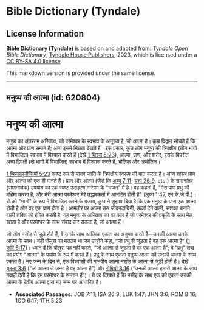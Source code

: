 # Bible Dictionary (Tyndale)

## License Information

**Bible Dictionary (Tyndale)** is based on and adapted from: _Tyndale Open Bible Dictionary_, [Tyndale House Publishers](https://tyndaleopenresources.com/), 2023, which is licensed under a [CC BY-SA 4.0 license](https://creativecommons.org/licenses/by-sa/4.0/legalcode.en).

This markdown version is provided under the same license.



--------------------------------

## मनुष्य की आत्मा (id: 620804)

मनुष्य की आत्मा
===============

मनुष्य का अंतरतम अस्तित्व, जो परमेश्वर के स्वभाव के अनुरूप है, जो आत्मा है। कुछ विद्वान सोचते हैं कि आत्मा और प्राण समान हैं; अन्य इसमें भिन्नता देखते हैं। इस प्रकार, कुछ लोग मनुष्य की त्रिपक्षीय (तीन भागों में विभाजित) स्वभाव में विश्वास करते हैं (देखें [1 थिस्स 5:23](https://ref.ly/1Thess5:23)), आत्मा, प्राण, और शरीर, इसके विपरीत अन्य द्विपक्षी (दो भागों में विभाजित) स्वभाव में विश्वास करते हैं, भौतिक और अभौतिक।

[1 थिस्सलुनीकियों 5:23](https://ref.ly/1Thess5:23) स्पष्ट रूप से मानव जाति के त्रिपक्षीय स्वरूप की बात करता है। अन्य शास्त्र प्राण और आत्मा को एक ही मानते हैं। प्राण और आत्मा (जैसे कि [अय्यू 7:11](https://ref.ly/Job7:11); [यशा 26:9](https://ref.ly/Isa26:9), etc.) के समानांतर (समानार्थक) उपयोग का एक स्पष्ट उदाहरण मरियम के "भजन" में है। वह कहती हैं, "मेरा प्राण प्रभु की महिमा करता है, और मेरी आत्मा परमेश्वर मेरे उद्धारकर्ता में आनंदित होती है" ([लूका 1:47](https://ref.ly/Luke1:47), एन.के.जे.वी.)। दो को "भागों" के रूप में विभाजित करने के बजाय, कुछ ने सुझाव दिया है कि एक मनुष्य के पास एक आत्मा होती है और वह एक प्राण होता है। आमतौर पर आत्मा उस जीवनदायिनी, ऊर्जा देने वाली, सशक्त बनाने वाली शक्ति को इंगित करती है; यह मनुष्य के अस्तित्व का वह सार है जो परमेश्वर की प्रकृति के साथ मेल खाता है और परमेश्वर के साथ संवाद कर सकता है, जो आत्मा हैं।

जो लोग मसीह से जुड़े होते हैं, वे उनके साथ आत्मिक एकता का अनुभव करते हैं—उनकी आत्मा उनके आत्मा के साथ। यही पौलुस का मतलब था जब उन्होंने कहा, “जो प्रभु से जुड़ता है वह एक आत्मा है” ([1 कुरि 6:17](https://ref.ly/1Cor6:17))। ध्यान दें कि पौलुस यह नहीं कहते, “जो आत्मा से जुड़ता है वह एक आत्मा है”; वे “प्रभु” शब्द का प्रयोग “आत्मा” के पर्याय के रूप में करते हैं। प्रभु के साथ एकता मनुष्य आत्मा की उनकी आत्मा के साथ एकता है। नए जन्म के दिन से, एक विश्वासी की मानवीय आत्मा मसीह के आत्मा से जुड़ी होती है। देखें [यूहन्ना 3:6](https://ref.ly/John3:6) (“जो आत्मा से जन्मा है वह आत्मा है”) और [रोमियों 8:16](https://ref.ly/Rom8:16) (“उनकी आत्मा हमारी आत्मा के साथ गवाही देती है कि हम परमेश्वर के सन्तान हैं”)। ये पद दिखाते हैं कि मसीह के साथ एक की एकता उनकी आत्मा के देवीय आत्मा द्वारा नए जन्म पर आधारित है।

* **Associated Passages:** JOB 7:11; ISA 26:9; LUK 1:47; JHN 3:6; ROM 8:16; 1CO 6:17; 1TH 5:23

